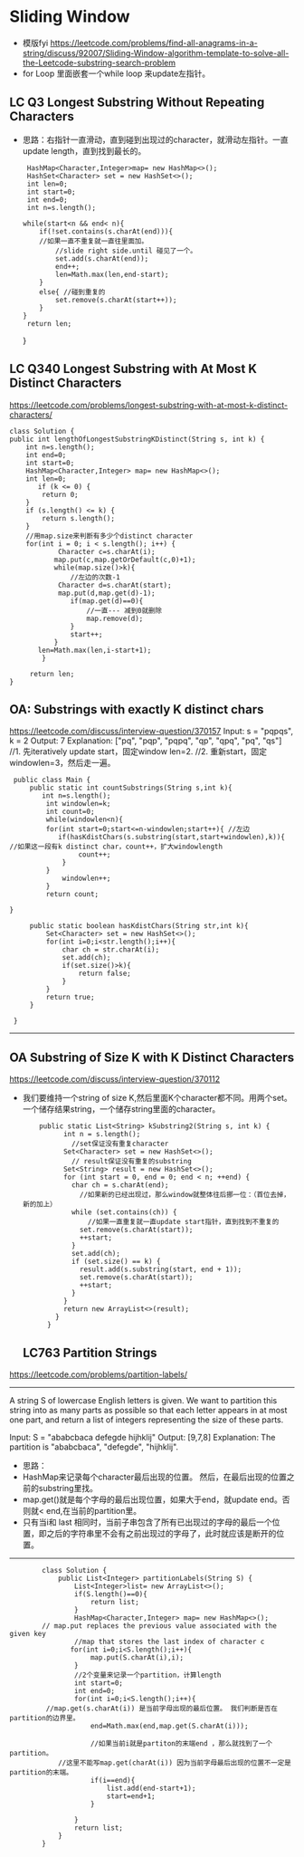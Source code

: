 # Sliding Window
* 模版fyi
https://leetcode.com/problems/find-all-anagrams-in-a-string/discuss/92007/Sliding-Window-algorithm-template-to-solve-all-the-Leetcode-substring-search-problem
* for Loop 里面嵌套一个while loop 来update左指针。

 ## LC Q3 Longest Substring Without Repeating Characters
 * 思路：右指针一直滑动，直到碰到出现过的character，就滑动左指针。一直update length，直到找到最长的。
 
        HashMap<Character,Integer>map= new HashMap<>();
        HashSet<Character> set = new HashSet<>();
        int len=0;
        int start=0;
        int end=0;
        int n=s.length();
        
       while(start<n && end< n){
           if(!set.contains(s.charAt(end))){ 
           //如果一直不重复就一直往里面加。
               //slide right side.until 碰见了一个。 
               set.add(s.charAt(end));
               end++;
               len=Math.max(len,end-start);
           }
           else{ //碰到重复的
               set.remove(s.charAt(start++));
           }
       }
        return len;
    }
    
 ## LC Q340  Longest Substring with At Most K Distinct Characters
 https://leetcode.com/problems/longest-substring-with-at-most-k-distinct-characters/
 
    class Solution {
    public int lengthOfLongestSubstringKDistinct(String s, int k) {
        int n=s.length();
        int end=0;
        int start=0;
        HashMap<Character,Integer> map= new HashMap<>();
        int len=0;
           if (k <= 0) {
            return 0;
        }
        if (s.length() <= k) {
            return s.length();
        }
        //用map.size来判断有多少个distinct character
        for(int i = 0; i < s.length(); i++) {
                Character c=s.charAt(i);
               map.put(c,map.getOrDefault(c,0)+1);
               while(map.size()>k){
                   //左边的次数-1
                Character d=s.charAt(start);
                map.put(d,map.get(d)-1);
                   if(map.get(d)==0){
                       //一直--- 减到0就删除
                       map.remove(d);
                   }
                   start++;
               }
           len=Math.max(len,i-start+1);
            }
        
         return len;
    }      

## OA: Substrings with exactly K distinct chars 
https://leetcode.com/discuss/interview-question/370157
Input: s = "pqpqs", k = 2
Output: 7
Explanation: ["pq", "pqp", "pqpq", "qp", "qpq", "pq", "qs"]
//1. 先iteratively update start，固定window len=2.
//2. 重新start，固定windowlen=3，然后走一遍。

     
     public class Main {
         public static int countSubstrings(String s,int k){
            int n=s.length();
             int windowlen=k;
             int count=0;
             while(windowlen<n){
             for(int start=0;start<=n-windowlen;start++){ //左边
                if(hasKdistChars(s.substring(start,start+windowlen),k)){  //如果这一段有k distinct char，count++，扩大windowlength
                     count++;
                 }
             }
                 windowlen++;
             }
             return count;

    }

         public static boolean hasKdistChars(String str,int k){
             Set<Character> set = new HashSet<>();
             for(int i=0;i<str.length();i++){
                 char ch = str.charAt(i);
                 set.add(ch);
                 if(set.size()>k){
                     return false;
                 }
             }
             return true;
         }

     }
 
 ---

## OA Substring of Size K with K Distinct Characters
https://leetcode.com/discuss/interview-question/370112
* 我们要维持一个string of size K,然后里面K个character都不同。用两个set。一个储存结果string，一个储存string里面的character。

          public static List<String> kSubstring2(String s, int k) {
                int n = s.length();
                  //set保证没有重复character
                Set<Character> set = new HashSet<>();
                  // result保证没有重复的substring
                Set<String> result = new HashSet<>();
                for (int start = 0, end = 0; end < n; ++end) {
                  char ch = s.charAt(end);
                    //如果新的已经出现过，那么window就整体往后挪一位：（首位去掉，新的加上）
                  while (set.contains(ch)) {
                      //如果一直重复就一直update start指针，直到找到不重复的
                    set.remove(s.charAt(start));
                    ++start;
                  }
                  set.add(ch);
                  if (set.size() == k) {
                    result.add(s.substring(start, end + 1));
                    set.remove(s.charAt(start));
                    ++start;
                  }
                }
                return new ArrayList<>(result);
              }
            }

  
  
  
  ## LC763 Partition Strings
https://leetcode.com/problems/partition-labels/
___
A string S of lowercase English letters is given.
 We want to partition this string into as many parts as possible so that each letter appears in at most one part, 
 and return a list of integers representing the size of these parts.

Input: S = "ababcbaca defegde hijhklij"
Output: [9,7,8]
Explanation:
The partition is "ababcbaca", "defegde", "hijhklij".
* 思路：
* HashMap来记录每个character最后出现的位置。 然后，在最后出现的位置之前的substring里找。 
* map.get()就是每个字母的最后出现位置，如果大于end，就update end。否则就< end,在当前的partition里。
* 只有当i和 last 相同时，当前子串包含了所有已出现过的字母的最后一个位置，即之后的字符串里不会有之前出现过的字母了，此时就应该是断开的位置。
___ 

            class Solution {
                public List<Integer> partitionLabels(String S) {
                    List<Integer>list= new ArrayList<>();
                    if(S.length()==0){
                        return list;
                    }
                    HashMap<Character,Integer> map= new HashMap<>();
            // map.put replaces the previous value associated with the given key
                    //map that stores the last index of character c
                   for(int i=0;i<S.length();i++){
                        map.put(S.charAt(i),i);
                    }
                    //2个变量来记录一个partition，计算length
                    int start=0;
                    int end=0;
                    for(int i=0;i<S.length();i++){
             //map.get(s.charAt(i)) 是当前字母出现的最后位置。 我们判断是否在partition的边界里。
                        end=Math.max(end,map.get(S.charAt(i)));

                        //如果当前i就是partiton的末端end ，那么就找到了一个partition。
                //这里不能写map.get(charAt(i)) 因为当前字母最后出现的位置不一定是partition的末端。
                        if(i==end){
                            list.add(end-start+1);
                            start=end+1;
                        }

                    }
                    return list;
                }
            }







